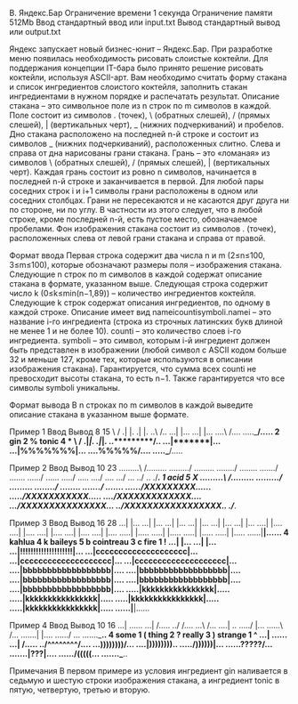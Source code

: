 B. Яндекс.Бар
Ограничение времени	1 секунда
Ограничение памяти	512Mb
Ввод	стандартный ввод или input.txt
Вывод	стандартный вывод или output.txt

Яндекс запускает новый бизнес-юнит – Яндекс.Бар. При разработке меню появилась необходимость рисовать слоистые коктейли. Для поддержания концепции IT-бара было принято решение рисовать коктейли, используя ASCII-арт. Вам необходимо считать форму стакана и список ингредиентов слоистого коктейля, заполнить стакан ингредиентами в нужном порядке и распечатать результат.
Описание стакана – это символьное поле из n строк по m символов в каждой. Поле состоит из символов . (точек), \ (обратных слешей), / (прямых слешей), | (вертикальных черт), _ (нижних подчеркиваний) и пробелов.
Дно стакана расположено на последней n-й строке и состоит из символов _ (нижних подчеркиваний), расположенных слитно.
Слева и справа от дна нарисованы грани стакана. Грань – это «ломаная» из символов \ (обратных слешей), / (прямых слешей), | (вертикальных черт). Каждая грань состоит из ровно n символов, начинается в последней n-й строке и заканчивается в первой.
Для любой пары соседних строк i и i+1 символы грани расположены в одном или соседних столбцах. Грани не пересекаются и не касаются друг друга ни по стороне, ни по углу.
В частности из этого следует, что в любой строке, кроме последней n-й, есть пустое место, обозначаемое пробелами.
Фон изображения стакана состоит из символов . (точек), расположенных слева от левой грани стакана и справа от правой.

Формат ввода
Первая строка содержит два числа n и m (2≤n≤100, 3≤m≤100), которые обозначают размеры поля – изображения стакана.
Следующие n строк по m символов в каждой содержат описание стакана в формате, указанном выше.
Следующая строка содержит число k (0≤k≤min(n−1,89)) – количество ингредиентов коктейля.
Следующие k строк содержат описания ингредиентов, по одному в каждой строке. Описание имеет вид nameicountisymboli.namei – это название i-го ингредиента (строка из строчных латинских букв длиной не менее 
1 и не более 10).
counti – это количество слоев i-го ингредиента.
symboli – это символ, которым i-й ингредиент должен быть представлен в изображении (любой символ с ASCII кодом больше 32 и меньше 127, кроме тех, которые используются в описании изображения стакана).
Гарантируется, что сумма всех counti не превосходит высоты стакана, то есть n−1. Также гарантируется что все символы symboli уникальны.

Формат вывода
В n строках по m символов в каждой выведите описание стакана в указанном выше формате.

Пример 1
Ввод	Вывод
8 15
\             /
.|           |.
.|           |.
..\         /..
...|       |...
...|       |...
....\     /....
.....\___/.....
2
gin 2 %
tonic 4 *
\             /
.|***********|.
.|***********|.
..\*********/..
...|*******|...
...|%%%%%%%|...
....\%%%%%/....
.....\___/.....

Пример 2
Ввод	Вывод
10 23
.........\   /.........
........./   \.........
......../     \........
......./       \.......
....../         \......
...../           \.....
..../             \....
.../               \...
../                 \..
./___________________\.
1
acid 5 X
.........\   /.........
........./   \.........
......../     \........
......./       \.......
....../XXXXXXXXX\......
...../XXXXXXXXXXX\.....
..../XXXXXXXXXXXXX\....
.../XXXXXXXXXXXXXXX\...
../XXXXXXXXXXXXXXXXX\..
./___________________\.

Пример 3
Ввод	Вывод
16 28
...|                    |...
...|                    |...
...|                    |...
...|                    |...
...|                    |...
...|                    |...
....|                  |....
....|                  |....
....|                  |....
....|                  |....
....|                  |....
.....|                |.....
.....|                |.....
.....|                |.....
.....|                |.....
......|______________|......
4
kahlua 4 k
baileys 5 b
cointreau 3 c
fire 1 !
...|                    |...
...|                    |...
...|!!!!!!!!!!!!!!!!!!!!|...
...|cccccccccccccccccccc|...
...|cccccccccccccccccccc|...
...|cccccccccccccccccccc|...
....|bbbbbbbbbbbbbbbbbb|....
....|bbbbbbbbbbbbbbbbbb|....
....|bbbbbbbbbbbbbbbbbb|....
....|bbbbbbbbbbbbbbbbbb|....
....|bbbbbbbbbbbbbbbbbb|....
.....|kkkkkkkkkkkkkkkk|.....
.....|kkkkkkkkkkkkkkkk|.....
.....|kkkkkkkkkkkkkkkk|.....
.....|kkkkkkkkkkkkkkkk|.....
......|______________|......

Пример 4
Ввод	Вывод
10 16
...|     \......
...|      /.....
../        /....
...\        /...
....|        \..
...../      |...
......\     /...
.......|   |....
....../     \...
.......\_____\..
4
some 1 (
thing 2 ?
really 3 )
strange 1 ^
...|     \......
...|      /.....
../^^^^^^^^/....
...\))))))))/...
....|))))))))\..
...../))))))|...
......\?????/...
.......|???|....
....../(((((\...
.......\_____\..

Примечания
В первом примере из условия ингредиент gin наливается в седьмую и шестую строки изображения стакана, а ингредиент tonic в пятую, четвертую, третью и вторую.

